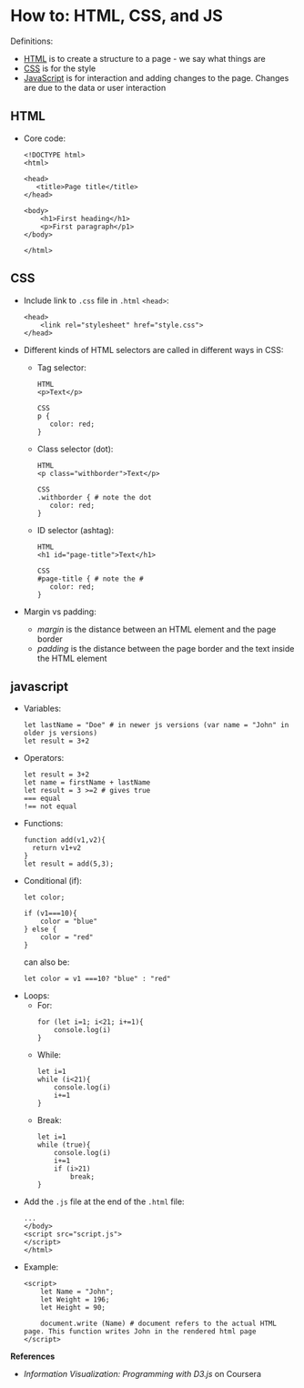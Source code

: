 # How to: HTML, CSS, and JS

Definitions:  
- [HTML](#html) is to create a structure to a page - we say what things are   
- [CSS](#css) is for the style  
- [JavaScript](#javascript) is for interaction and adding changes to the page. Changes are due to the data or user interaction  


## HTML   
- Core code:   

  ```
  <!DOCTYPE html>
  <html>
  
  <head>
     <title>Page title</title>
  </head>
  
  <body>
      <h1>First heading</h1>
      <p>First paragraph</p1>
  </body>
  
  </html>
  ```

## CSS  

- Include link to `.css` file in `.html` `<head>`:  
  ```
  <head> 
      <link rel="stylesheet" href="style.css">
  </head>
  ```

- Different kinds of HTML selectors are called in different ways in CSS:  
  - Tag selector:   
    ```
    HTML
    <p>Text</p>
    
    CSS
    p {
       color: red;
    }
    ```  
  - Class selector (dot):  
    ```
    HTML
    <p class="withborder">Text</p>
    
    CSS
    .withborder { # note the dot
       color: red;
    }
    ``` 
  - ID selector (ashtag):  
    ```
    HTML
    <h1 id="page-title">Text</h1>
    
    CSS
    #page-title { # note the #
       color: red;
    }
    ```   
    
- Margin vs padding:  
  - *margin* is the distance between an HTML element and the page border  
  - *padding* is the distance between the page border and the text inside the HTML element  

## javascript    
- Variables:  
  ```
  let lastName = "Doe" # in newer js versions (var name = "John" in older js versions)  
  let result = 3+2 
  ```
- Operators:  
  ```
  let result = 3+2  
  let name = firstName + lastName
  let result = 3 >=2 # gives true
  === equal
  !== not equal
  ```
- Functions:    
  ```
  function add(v1,v2){
    return v1+v2
  }
  let result = add(5,3);
  ```  
- Conditional (if):  
  ```
  let color;
  
  if (v1===10){ 
      color = "blue"
  } else {
      color = "red"
  }
  ```
  can also be:
  ```
  let color = v1 ===10? "blue" : "red" 
  ```  
- Loops:    
  - For: 
    ```
    for (let i=1; i<21; i+=1){
        console.log(i)
    }
    ```  
  - While:  
    ```
    let i=1  
    while (i<21){
        console.log(i) 
        i+=1
    }
    ```  
  - Break:  
    ```
    let i=1  
    while (true){
        console.log(i) 
        i+=1 
        if (i>21)  
            break;
    }
    ```
 - Add the `.js` file at the end of the `.html` file:  
   ```
   ...
   </body>  
   <script src="script.js">
   </script>  
   </html>
   ```  
 - Example:  
   ```
   <script>  
       let Name = "John";
       let Weight = 196;  
       let Height = 90;
       
       document.write (Name) # document refers to the actual HTML page. This function writes John in the rendered html page
   </script>  
   ```
   
**References**  
- *Information Visualization: Programming with D3.js* on Coursera  
 
